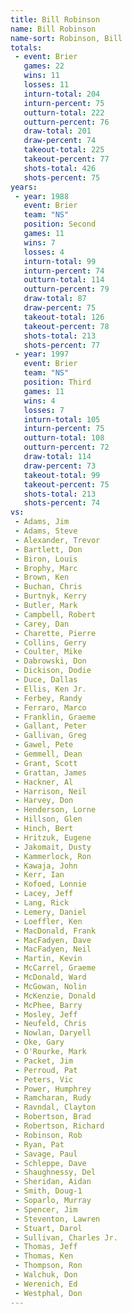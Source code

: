 ```yaml
---
title: Bill Robinson
name: Bill Robinson
name-sort: Robinson, Bill
totals:
 - event: Brier
   games: 22
   wins: 11
   losses: 11
   inturn-total: 204
   inturn-percent: 75
   outturn-total: 222
   outturn-percent: 76
   draw-total: 201
   draw-percent: 74
   takeout-total: 225
   takeout-percent: 77
   shots-total: 426
   shots-percent: 75
years:
 - year: 1988
   event: Brier
   team: "NS"
   position: Second
   games: 11
   wins: 7
   losses: 4
   inturn-total: 99
   inturn-percent: 74
   outturn-total: 114
   outturn-percent: 79
   draw-total: 87
   draw-percent: 75
   takeout-total: 126
   takeout-percent: 78
   shots-total: 213
   shots-percent: 77
 - year: 1997
   event: Brier
   team: "NS"
   position: Third
   games: 11
   wins: 4
   losses: 7
   inturn-total: 105
   inturn-percent: 75
   outturn-total: 108
   outturn-percent: 72
   draw-total: 114
   draw-percent: 73
   takeout-total: 99
   takeout-percent: 75
   shots-total: 213
   shots-percent: 74
vs:
 - Adams, Jim
 - Adams, Steve
 - Alexander, Trevor
 - Bartlett, Don
 - Biron, Louis
 - Brophy, Marc
 - Brown, Ken
 - Buchan, Chris
 - Burtnyk, Kerry
 - Butler, Mark
 - Campbell, Robert
 - Carey, Dan
 - Charette, Pierre
 - Collins, Gerry
 - Coulter, Mike
 - Dabrowski, Don
 - Dickison, Dodie
 - Duce, Dallas
 - Ellis, Ken Jr.
 - Ferbey, Randy
 - Ferraro, Marco
 - Franklin, Graeme
 - Gallant, Peter
 - Gallivan, Greg
 - Gawel, Pete
 - Gemmell, Dean
 - Grant, Scott
 - Grattan, James
 - Hackner, Al
 - Harrison, Neil
 - Harvey, Don
 - Henderson, Lorne
 - Hillson, Glen
 - Hinch, Bert
 - Hritzuk, Eugene
 - Jakomait, Dusty
 - Kammerlock, Ron
 - Kawaja, John
 - Kerr, Ian
 - Kofoed, Lonnie
 - Lacey, Jeff
 - Lang, Rick
 - Lemery, Daniel
 - Loeffler, Ken
 - MacDonald, Frank
 - MacFadyen, Dave
 - MacFadyen, Neil
 - Martin, Kevin
 - McCarrel, Graeme
 - McDonald, Ward
 - McGowan, Nolin
 - McKenzie, Donald
 - McPhee, Barry
 - Mosley, Jeff
 - Neufeld, Chris
 - Nowlan, Daryell
 - Oke, Gary
 - O'Rourke, Mark
 - Packet, Jim
 - Perroud, Pat
 - Peters, Vic
 - Power, Humphrey
 - Ramcharan, Rudy
 - Ravndal, Clayton
 - Robertson, Brad
 - Robertson, Richard
 - Robinson, Rob
 - Ryan, Pat
 - Savage, Paul
 - Schleppe, Dave
 - Shaughnessy, Del
 - Sheridan, Aidan
 - Smith, Doug-1
 - Soparlo, Murray
 - Spencer, Jim
 - Steventon, Lawren
 - Stuart, Darol
 - Sullivan, Charles Jr.
 - Thomas, Jeff
 - Thomas, Ken
 - Thompson, Ron
 - Walchuk, Don
 - Werenich, Ed
 - Westphal, Don
---
```

